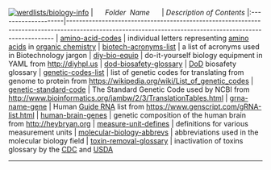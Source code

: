 [![werdlists/biology-info](https://img.shields.io/badge/werdlists-biology-info-purple/.svg?logo=github&style=popout&longCache=true)](# "werdlists/biology-info")
|&nbsp;&nbsp;&nbsp;&nbsp;&nbsp;&nbsp;_Folder&nbsp;&nbsp;Name_&nbsp;&nbsp;&nbsp;&nbsp;&nbsp;&nbsp;| _Description of Contents_
|:--------------------|--------------------------------------------------------------------------------------------------------------------------------------------------------
| [amino-acid-codes](amino-acid-codes.txt) |  individual letters representing [amino acids](https://wikipedia.org/wiki/Amino_acid) in [organic chemistry](https://wikipedia.org/wiki/Organic_chemistry) 
| [biotech-acronyms-list](biotech-acronyms-list.txt) |  a list of acronyms used in Biotechnology jargon 
| [diy-bio-equip](diy-bio-equip.yaml) |  do-it-yourself biology equipment in YAML from <http://diyhpl.us> 
| [dod-biosafety-glossary](dod-biosafety-glossary.txt) |  [DoD](https://www.dod.gov "Department of Defense") biosafety glossary 
| [genetic-codes-list](genetic-codes-list.txt) |  list of genetic codes for translating from genome to protein from <https://wikipedia.org/wiki/List_of_genetic_codes> 
| [genetic-standard-code](genetic-standard-code.txt) |  The Standard Genetic Code used by NCBI from <http://www.bioinformatics.org/jambw/2/3/TranslationTables.html> 
| [grna-name-gene](grna-name-gene.txt) |  Human [Guide RNA](https://wikipedia.org/wiki/Guide_RNA) list from <https://www.genscript.com/gRNA-list.html> 
| [human-brain-genes](human-brain-genes.txt) |  genetic composition of the human brain from <http://heybryan.org> 
| [measure-unit-defines](measure-unit-defines.txt) |  definitions for various measurement units 
| [molecular-biology-abbrevs](molecular-biology-abbrevs.txt) |  abbreviations used in the molecular biology field 
| [toxin-removal-glossary](toxin-removal-glossary.txt) |  inactivation of toxins glossary by the [CDC](https://www.cdc.gov "Centers for Disease Control and Prevention") and [USDA](https://www.usda.gov "U.S. Department of Agriculture") 

* * *

